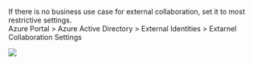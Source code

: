 If there is no business use case for external collaboration, set it to most restrictive settings. <br>
Azure Portal > Azure Active Directory > External Identities > Extarnel Collaboration Settings <br>

<img src="../../../images/o365security/external-collaboration-01.png"></img>